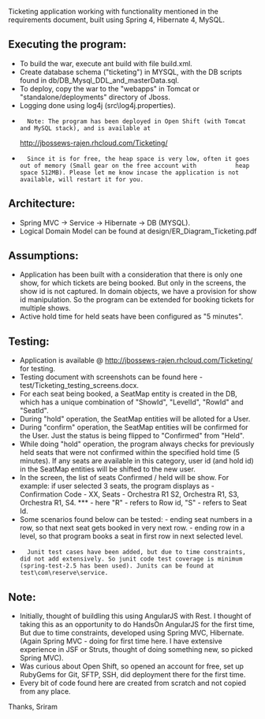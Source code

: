 Ticketing application working with functionality mentioned in the requirements document, built using Spring 4, Hibernate 4, MySQL.

Executing the program:
-----------------------
*	To build the war, execute ant build with file build.xml.
*	Create database schema ("ticketing") in MYSQL, with the DB scripts found in db/DB_Mysql_DDL_and_masterData.sql.
*	To deploy, copy the war to the "webapps" in Tomcat or "standalone/deployments" directory of Jboss.
*	Logging done using log4j (src\log4j.properties).
*       Note: The program has been deployed in Open Shift (with Tomcat and MySQL stack), and is available at 
	http://jbossews-rajen.rhcloud.com/Ticketing/
*       Since it is for free, the heap space is very low, often it goes out of memory (Small gear on the free account with           heap space 512MB). Please let me know incase the application is not available, will restart it for you.

Architecture:
-----------------------
*	Spring MVC -> Service -> Hibernate -> DB (MYSQL).
*	Logical Domain Model can be found at design/ER_Diagram_Ticketing.pdf

Assumptions:
-----------------------
*	Application has been built with a consideration that there is only one show, for which tickets are being booked. 
	But only in the screens, the show id is not captured. In domain objects, we have a provision for show id manipulation.
	So the program can be extended for booking tickets for multiple shows.
*	Active hold time for held seats have been configured as "5 minutes".

Testing:
-----------------------
*	Application is available @ http://jbossews-rajen.rhcloud.com/Ticketing/ for testing.
*	Testing document with screenshots can be found here - test/Ticketing_testing_screens.docx.
*	For each seat being booked, a SeatMap entity is created in the DB, which has a unique
	combination of "ShowId", "LevelId", "RowId" and "SeatId".
*	During "hold" operation, the SeatMap entities will be alloted for a User.
*	During "confirm" operation, the SeatMap entities will be confirmed for the User. Just the status is being 
	flipped to "Confirmed" from "Held".
*	While doing "hold" operation, the program always checks for previously held seats that were not confirmed
	within the specified hold time (5 minutes). If any seats are available in this category, user id (and hold id)
	in the SeatMap entities will be shifted to the new user.
*	In the screen, the list of seats Confirmed / held will be show. For example: if user selected 3 seats, the program           displays as  - Confirmation Code - XX, 	Seats - Orchestra R1 S2, Orchestra R1, S3, Orchestra R1, S4.
*** - here "R" - refers to Row id, "S" - refers to Seat Id.
*	Some scenarios found below can be tested:
		- ending seat numbers in a row, so that next seat gets booked in very next row.
		- ending row in a level, so that program books a seat in first row in next selected level.
*       Junit test cases have been added, but due to time constraints, did not add extensively. So junit code test coverage is minimum (spring-test-2.5 has been used). Junits can be found at test\com\reserve\service.

Note:
-----------------------
*	Initially, thought of buildling this using AngularJS with Rest. I thought of taking this as an opportunity to do 
	HandsOn AngularJS for the first time, But due to time constraints, developed using Spring MVC, Hibernate.
	(Again Spring MVC - doing for first time here. I have extensive experience in JSF or Struts, thought of doing     something new, so picked Spring MVC).
*	Was curious about Open Shift, so opened an account for free, set up RubyGems for Git, SFTP, SSH, did deployment there for the first time.
*	Every bit of code found here are created from scratch and not copied from any place.


Thanks, Sriram

